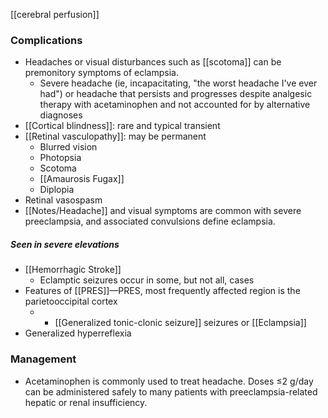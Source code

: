 [[cerebral perfusion]] 

### Complications
- Headaches or visual disturbances such as [[scotoma]] can be premonitory symptoms of eclampsia. 
	- Severe headache (ie, incapacitating, "the worst headache I've ever had") or headache that persists and progresses despite analgesic therapy with acetaminophen and not accounted for by alternative diagnoses
- [[Cortical blindness]]: rare and typical transient 
- [[Retinal vasculopathy]]: may be permanent  
	- Blurred vision
	- Photopsia
	- Scotoma
	- [[Amaurosis Fugax]] 
	- Diplopia 
- Retinal vasospasm 
- [[Notes/Headache]] and visual symptoms are common with severe preeclampsia, and associated convulsions define eclampsia.

##### Seen in severe elevations 
- [[Hemorrhagic Stroke]] 
	- Eclamptic seizures occur in some, but not all, cases
- Features of [[PRES]]—PRES, most frequently affected region is the parietooccipital cortex
	- - [[Generalized tonic-clonic seizure]] seizures or [[Eclampsia]]
- Generalized hyperreflexia 

### Management
- Acetaminophen is commonly used to treat headache. Doses ≤2 g/day can be administered safely to many patients with preeclampsia-related hepatic or renal insufficiency.